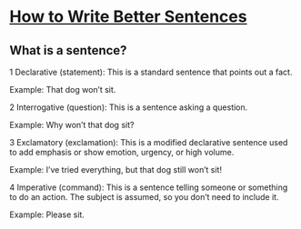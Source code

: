 # [How to Write Better Sentences](https://www.grammarly.com/blog/sentences)

## What is a sentence?

1 Declarative (statement): This is a standard sentence that points out a fact.

Example: That dog won’t sit.

2 Interrogative (question): This is a sentence asking a question.

Example: Why won’t that dog sit?

3 Exclamatory (exclamation): This is a modified declarative sentence used to add emphasis or show emotion, urgency, or high volume.

Example: I’ve tried everything, but that dog still won’t sit!

4 Imperative (command): This is a sentence telling someone or something to do an action. The subject is assumed, so you don’t need to include it.

Example: Please sit.
